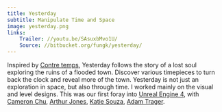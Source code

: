 ```yaml
---
title: Yesterday
subtitle: Manipulate Time and Space
image: yesterday.png
links:
    Trailer: //youtu.be/SAsuxbMvo1U/
    Source: //bitbucket.org/fungk/yesterday/
---
```

Inspired by [Contre temps](//vimeo.com/71695621), Yesterday follows the story of a lost soul exploring the ruins of a flooded town. Discover various timepieces to turn back the clock and reveal more of the town. Yesterday is not just an exploration in space, but also through time. I worked mainly on the visual and level designs. This was our first foray into [Unreal Engine 4](//www.unrealengine.com/products/unreal-engine-4), with [Cameron Chu](), [Arthur Jones](//arthurjonesportfolio.weebly.com/), [Katie Souza](), [Adam Trager](//www.adamtrager.com/).
